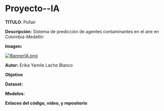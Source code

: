 # Proyecto--IA

**TITULO**: Pollair

**Descripción:** Sistema de predicción de agentes contaminantes en el aire en Colombia-Medellín

**Imagen:** 

[![BannerIA.png](https://i.postimg.cc/0QvmYvzr/BannerIA.png)](https://postimg.cc/94xr2vtj)

**Autor:** Erika Yamile Lache Blanco

**Objetivo**

**Dataset:**

**Modelos:**

**Enlaces del código, video, y repositorio**
